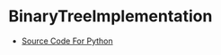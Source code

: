 # BinaryTreeImplementation

* [Source Code For Python](http://nbviewer.jupyter.org/github/leehaesung/BinaryTreeImplementation/blob/master/Binary_Tree_Implementation_With_Json_Data.ipynb)
